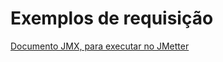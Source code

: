 # Exemplos de requisição

[Documento JMX, para executar no JMetter](./contract/Corre%20Familia%20PIBA.jmx)